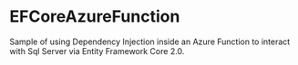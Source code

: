 # EFCoreAzureFunction
Sample of using Dependency Injection inside an Azure Function to interact with Sql Server via Entity Framework Core 2.0. 
